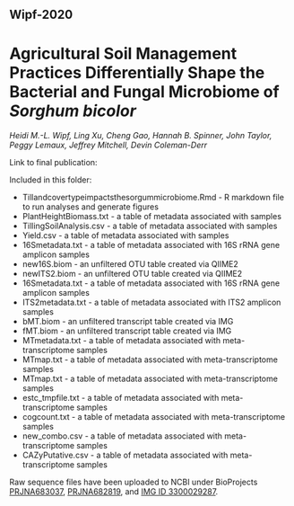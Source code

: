 ## Wipf-2020
# Agricultural Soil Management Practices Differentially Shape the Bacterial and Fungal Microbiome of *Sorghum bicolor*
*Heidi M.-L. Wipf, Ling Xu, Cheng Gao, Hannah B. Spinner, John Taylor, Peggy Lemaux, Jeffrey Mitchell, Devin Coleman-Derr*

Link to final publication: 

Included in this folder:
+ Tillandcovertypeimpactsthesorgummicrobiome.Rmd - R markdown file to run analyses and generate figures
+ PlantHeightBiomass.txt - a table of metadata associated with samples
+ TillingSoilAnalysis.csv - a table of metadata associated with samples
+ Yield.csv - a table of metadata associated with samples
+ 16Smetadata.txt - a table of metadata associated with 16S rRNA gene amplicon samples
+ new16S.biom - an unfiltered OTU table created via QIIME2
+ newITS2.biom - an unfiltered OTU table created via QIIME2
+ 16Smetadata.txt - a table of metadata associated with 16S rRNA gene amplicon samples
+ ITS2metadata.txt - a table of metadata associated with ITS2 amplicon samples
+ bMT.biom - an unfiltered transcript table created via IMG
+ fMT.biom - an unfiltered transcript table created via IMG
+ MTmetadata.txt - a table of metadata associated with meta-transcriptome samples
+ MTmap.txt - a table of metadata associated with meta-transcriptome samples
+ MTmap.txt - a table of metadata associated with meta-transcriptome samples
+ estc_tmpfile.txt - a table of metadata associated with meta-transcriptome samples
+ cogcount.txt - a table of metadata associated with meta-transcriptome samples
+ new_combo.csv - a table of metadata associated with meta-transcriptome samples
+ CAZyPutative.csv - a table of metadata associated with meta-transcriptome samples

Raw sequence files have been uploaded to NCBI under BioProjects [PRJNA683037](https://www.ncbi.nlm.nih.gov/bioproject/PRJNA683037), [PRJNA682819](https://www.ncbi.nlm.nih.gov/bioproject/PRJNA682819), and [IMG ID 3300029287](https://gold.jgi.doe.gov/study?id=Gs0133540).
